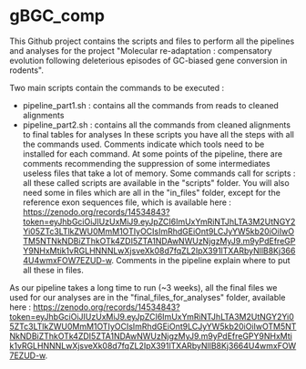 # gBGC_comp

This Github project contains the scripts and files to perform all the pipelines and analyses for the project "Molecular re-adaptation : compensatory evolution following deleterious episodes of GC-biased gene conversion in rodents". 

Two main scripts contain the commands to be executed :
- pipeline_part1.sh : contains all the commands from reads to cleaned alignments
- pipeline_part2.sh : contains all the commands from cleaned alignments to final tables for analyses
In these scripts you have all the steps with all the commands used. Comments indicate which tools need to be installed for each command. At some points of the pipeline, there are comments recommending the suppression of some intermediates useless files that take a lot of memory. Some commands call for scripts : all these called scripts are available in the "scripts" folder. 
You will also need some in files which are all in the "in_files" folder, except for the reference exon sequences file, which is available here : https://zenodo.org/records/14534843?token=eyJhbGciOiJIUzUxMiJ9.eyJpZCI6ImUxYmRiNTJhLTA3M2UtNGY2Yi05ZTc3LTlkZWU0MmM1OTIyOCIsImRhdGEiOnt9LCJyYW5kb20iOiIwOTM5NTNkNDBiZThkOTk4ZDI5ZTA1NDAwNWUzNjgzMyJ9.m9yPdEfreGPY9NHxMtik1vRGLHNNNLwXjsveXk08d7fqZL2IpX391lTXARbyNllB8Kj3664U4wmxFOW7EZUD-w. Comments in the pipeline explain where to put all these in files.

As our pipeline takes a long time to run (~3 weeks), all the final files we used for our analyses are in the "final_files_for_analyses" folder, available here : https://zenodo.org/records/14534843?token=eyJhbGciOiJIUzUxMiJ9.eyJpZCI6ImUxYmRiNTJhLTA3M2UtNGY2Yi05ZTc3LTlkZWU0MmM1OTIyOCIsImRhdGEiOnt9LCJyYW5kb20iOiIwOTM5NTNkNDBiZThkOTk4ZDI5ZTA1NDAwNWUzNjgzMyJ9.m9yPdEfreGPY9NHxMtik1vRGLHNNNLwXjsveXk08d7fqZL2IpX391lTXARbyNllB8Kj3664U4wmxFOW7EZUD-w.


